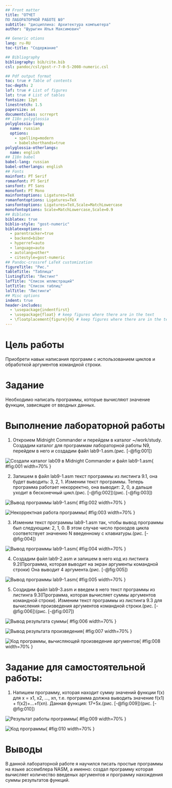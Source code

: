 ```yaml
---
## Front matter
title: "ОТЧЕТ 
ПО ЛАБОРАТОРНОЙ РАБОТЕ №9"
subtitle: "дисциплина: Архитектура компьютера"
author: "Шурыгин Илья Максимович"

## Generic otions
lang: ru-RU
toc-title: "Содержание"

## Bibliography
bibliography: bib/cite.bib
csl: pandoc/csl/gost-r-7-0-5-2008-numeric.csl

## Pdf output format
toc: true # Table of contents
toc-depth: 2
lof: true # List of figures
lot: true # List of tables
fontsize: 12pt
linestretch: 1.5
papersize: a4
documentclass: scrreprt
## I18n polyglossia
polyglossia-lang:
  name: russian
  options:
	- spelling=modern
	- babelshorthands=true
polyglossia-otherlangs:
  name: english
## I18n babel
babel-lang: russian
babel-otherlangs: english
## Fonts
mainfont: PT Serif
romanfont: PT Serif
sansfont: PT Sans
monofont: PT Mono
mainfontoptions: Ligatures=TeX
romanfontoptions: Ligatures=TeX
sansfontoptions: Ligatures=TeX,Scale=MatchLowercase
monofontoptions: Scale=MatchLowercase,Scale=0.9
## Biblatex
biblatex: true
biblio-style: "gost-numeric"
biblatexoptions:
  - parentracker=true
  - backend=biber
  - hyperref=auto
  - language=auto
  - autolang=other*
  - citestyle=gost-numeric
## Pandoc-crossref LaTeX customization
figureTitle: "Рис."
tableTitle: "Таблица"
listingTitle: "Листинг"
lofTitle: "Список иллюстраций"
lotTitle: "Список таблиц"
lolTitle: "Листинги"
## Misc options
indent: true
header-includes:
  - \usepackage{indentfirst}
  - \usepackage{float} # keep figures where there are in the text
  - \floatplacement{figure}{H} # keep figures where there are in the text
---
```


# Цель работы

Приобрети навык написания программ с использованием циклов и обработкой аргументов командной строки.

# Задание

Необходимо написать программы, которые вычисляют значение функции, зависящее от вводных данных.

# Выполнение лабораторной работы

1. Откроием Midnight Commander и перейдем в каталог ~/work/study. Создадим каталог для программам лабораторной работы N9, перейдем в него и создадим файл lab9-1.asm.(рис. [-@fig:001])

![Создали каталог lab09 в Midnight Commander и файл lab9-1.asm](image/img-1.jpg){ #fig:001 width=70% }

2. Запишем в файл lab9-1.asm текст программы из листинга 9.1, она будет выводить: 3, 2, 1. Изменим текст программы. Теперь программа работает некорректно, она выводит: 2, 0, а дальше уходит в бесконечный цикл.(рис. [-@fig:002])(рис. [-@fig:003])

![Вывод программы lab9-1.asm](image/img-2.jpg){ #fig:002 width=70% }

![Некорректная работа программы](image/img-3.jpg){ #fig:003 width=70% }

3. Изменим текст программы lab9-1.asm так, чтобы вывод программы был следующим: 2, 1, 0. В этом случае число проходов цикла соответствует значению N введенному с клавиатуры.(рис. [-@fig:004])

![Вывод программы lab9-1.asm](image/img-4.jpg){ #fig:004 width=70% }

4. Создадим файл lab9-2.asm и запишем в него код из листинга 9.2(Программа, которая выводит на экран аргументы командной строки) Она выводит 4 аргумента.(рис. [-@fig:005])

![Вывод программы lab9-1.asm](image/img-5.jpg){ #fig:005 width=70% }

5. Создидим файл lab9-3.asm и введем в него текст программы из листинга 9.3(Программа, которая вычисляет суммы аргументов командной строки). Изменим текст программы из листинга 9.3 для вычисления произведения аргументов командной строки.(рис. [-@fig:006])(рис. [-@fig:007])

![Вывод результата суммы](image/img-6.jpg){ #fig:006 width=70% }

![Вывод результата произведения](image/img-7.jpg){ #fig:007 width=70% }

![Код программы, вычисляющей произведение аргументов](image/img-8.jpg){ #fig:008 width=70% }

# Задание для самостоятельной работы:

1. Напишем программу, которая находит сумму значений функции f(x) для x = x1, x2, ..., xn, т.е. программа должна выводить значение f(x1) + f(x2)+...+f(xn). Данная функция: 17+5x.(рис. [-@fig:009])(рис. [-@fig:010])

![Результат работы программы](image/img-9.jpg){ #fig:009 width=70% }

![Код программы](image/img-10.jpg){ #fig:010 width=70% }

# Выводы

В данной лабораторной работе я научился писать простые программы на языке ассемблера NASM, а именно: создал программу которая вычисляет количество введеных аргументов и программу нахождения суммы результатов функций.